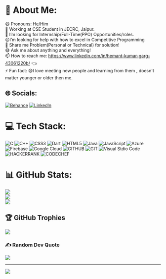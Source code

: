 # 💫 About Me:
😄 Pronouns: He/Him<br> 🤔 Working at CSE Student in JECRC, Jaipur.<br>🔭 I’m looking for Internship/Full-Time(PPO) Opportunities/roles.<br> 😉I’m looking for help with how to excel in Competitive Programming <br>💬 Share me Problem(Personal or Technical) for solution! <br>😅 Ask me about anything and everything!<br>📫 How to reach me: https://www.linkedin.com/in/hemant-kumar-garg-43061220b/ 👈<br>⚡ Fun fact: 😄I love meeting new people and learning from them , doesn't matter younger or older then me.


## 🌐 Socials:
[![Behance](https://img.shields.io/badge/Behance-1769ff?logo=behance&logoColor=white)](https://behance.net/hemantgarg1452) [![LinkedIn](https://img.shields.io/badge/LinkedIn-%230077B5.svg?logo=linkedin&logoColor=white)](https://linkedin.com/in/HemantKumarGarg) 

# 💻 Tech Stack:
![C](https://img.shields.io/badge/c-%2300599C.svg?style=for-the-badge&logo=c&logoColor=white) ![C++](https://img.shields.io/badge/c++-%2300599C.svg?style=for-the-badge&logo=c%2B%2B&logoColor=white) ![CSS3](https://img.shields.io/badge/css3-%231572B6.svg?style=for-the-badge&logo=css3&logoColor=white) ![Dart](https://img.shields.io/badge/dart-%230175C2.svg?style=for-the-badge&logo=dart&logoColor=white) ![HTML5](https://img.shields.io/badge/html5-%23E34F26.svg?style=for-the-badge&logo=html5&logoColor=white) ![Java](https://img.shields.io/badge/java-%23ED8B00.svg?style=for-the-badge&logo=java&logoColor=white) ![JavaScript](https://img.shields.io/badge/javascript-%23323330.svg?style=for-the-badge&logo=javascript&logoColor=%23F7DF1E) ![Azure](https://img.shields.io/badge/azure-%230072C6.svg?style=for-the-badge&logo=azure-devops&logoColor=white) ![Firebase](https://img.shields.io/badge/firebase-%23039BE5.svg?style=for-the-badge&logo=firebase) ![Google Cloud](https://img.shields.io/badge/Google%20Cloud-%234285F4.svg?style=for-the-badge&logo=google-cloud&logoColor=white) ![GITHUB](https://camo.githubusercontent.com/7f0f8a6286643691afd712a39dc76f53edec589f6320a5b599c27c5585b85373/68747470733a2f2f696d672e736869656c64732e696f2f62616467652f4769746875622d626c61636b3f7374796c653d666f722d7468652d6261646765266c6f676f3d676974687562266c6f676f436f6c6f723d7768697465) ![GIT](https://camo.githubusercontent.com/1f9f0c76ec3a4d42493135b659e59117883c03b5d8e21fa6b2a9f3a912ffb178/68747470733a2f2f696d672e736869656c64732e696f2f62616467652f4769742d6538346533313f7374796c653d666f722d7468652d6261646765266c6f676f3d676974266c6f676f436f6c6f723d7768697465) ![Visual Stdio Code](https://camo.githubusercontent.com/1372f62d411f0f533ef78bce1b83ce2ef819c6e5a83dc9ed715391d31b03f81a/68747470733a2f2f696d672e736869656c64732e696f2f62616467652f56697375616c5f53747564696f5f436f64652d3365613665623f7374796c653d666f722d7468652d6261646765266c6f676f3d56697375616c2d53747564696f2d436f6465266c6f676f436f6c6f723d7768697465) ![HACKERRANK](https://camo.githubusercontent.com/2500e7254bddd53d40d5bfd313d463d5cdff3c29f5bf254d9d7e6a681674fb5f/68747470733a2f2f696d672e736869656c64732e696f2f62616467652f2d4861636b657272616e6b2d3245433836363f7374796c653d666f722d7468652d6261646765266c6f676f3d4861636b657252616e6b266c6f676f436f6c6f723d7768697465) ![CODECHEF](https://camo.githubusercontent.com/9789062114fdcec90453b5823fede4f65ecbabc3d9c25151ae9a9bca772ccef5/68747470733a2f2f696d672e736869656c64732e696f2f62616467652f2d436f6465436865662d3542343633383f7374796c653d666f722d7468652d6261646765266c6f676f3d436f646543686566266c6f676f436f6c6f723d7768697465)


# 📊 GitHub Stats:
![](https://github-readme-stats.vercel.app/api?username=hemantgarg1452&theme=blue-green&hide_border=false&include_all_commits=false&count_private=false)<br/>
![](https://github-readme-streak-stats.herokuapp.com/?user=hemantgarg1452&theme=blue-green&hide_border=false)<br/>
![](https://github-readme-stats.vercel.app/api/top-langs/?username=hemantgarg1452&theme=blue-green&hide_border=false&include_all_commits=false&count_private=false&layout=compact)

## 🏆 GitHub Trophies
![](https://github-profile-trophy.vercel.app/?username=hemantgarg1452&theme=onestar&no-frame=false&no-bg=false&margin-w=4)

### ✍️ Random Dev Quote
![](https://quotes-github-readme.vercel.app/api?type=horizontal&theme=dark)

---
[![](https://visitcount.itsvg.in/api?id=hemantgarg1452&icon=0&color=0)](https://visitcount.itsvg.in)
